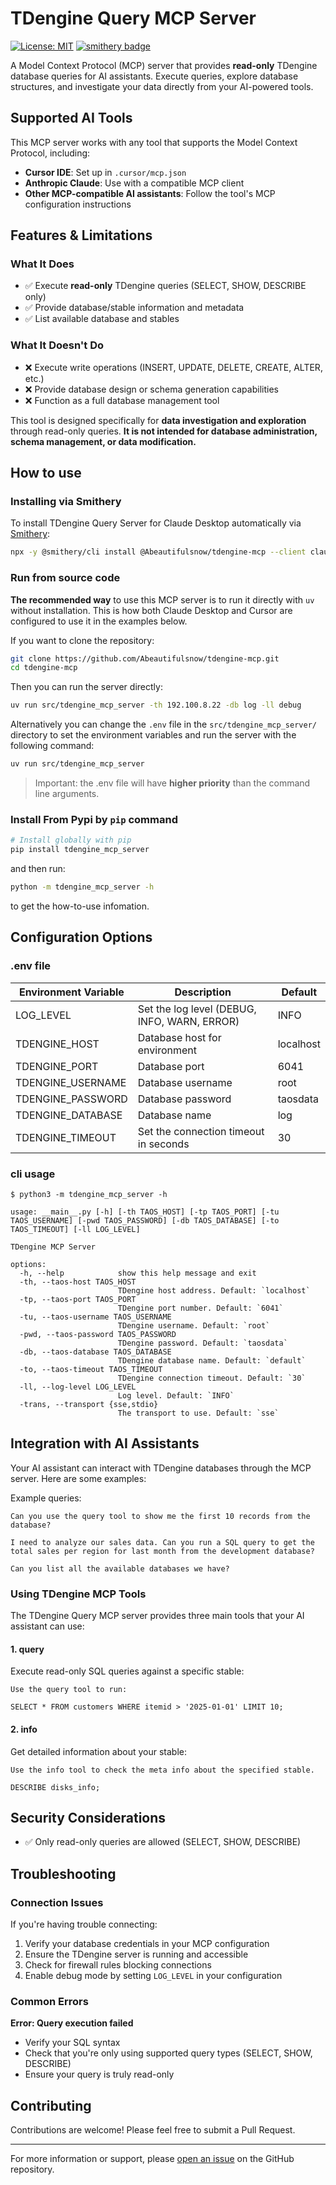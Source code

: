 # TDengine Query MCP Server

[![License: MIT](https://img.shields.io/badge/License-MIT-yellow.svg)](https://opensource.org/licenses/MIT)
[![smithery badge](https://smithery.ai/badge/@Abeautifulsnow/tdengine-mcp)](https://smithery.ai/server/@Abeautifulsnow/tdengine-mcp)

A Model Context Protocol (MCP) server that provides **read-only** TDengine database queries for AI assistants. Execute queries, explore database structures, and investigate your data directly from your AI-powered tools.

## Supported AI Tools

This MCP server works with any tool that supports the Model Context Protocol, including:

- **Cursor IDE**: Set up in `.cursor/mcp.json`
- **Anthropic Claude**: Use with a compatible MCP client
- **Other MCP-compatible AI assistants**: Follow the tool's MCP configuration instructions

## Features & Limitations

### What It Does

- ✅ Execute **read-only** TDengine queries (SELECT, SHOW, DESCRIBE only)
- ✅ Provide database/stable information and metadata
- ✅ List available database and stables

### What It Doesn't Do

- ❌ Execute write operations (INSERT, UPDATE, DELETE, CREATE, ALTER, etc.)
- ❌ Provide database design or schema generation capabilities
- ❌ Function as a full database management tool

This tool is designed specifically for **data investigation and exploration** through read-only queries. **It is not intended for database administration, schema management, or data modification.**

## How to use

### Installing via Smithery

To install TDengine Query Server for Claude Desktop automatically via [Smithery](https://smithery.ai/server/@Abeautifulsnow/tdengine-mcp):

```bash
npx -y @smithery/cli install @Abeautifulsnow/tdengine-mcp --client claude
```

### Run from source code

**The recommended way** to use this MCP server is to run it directly with `uv` without installation. This is how both Claude Desktop and Cursor are configured to use it in the examples below.

If you want to clone the repository:

```bash
git clone https://github.com/Abeautifulsnow/tdengine-mcp.git
cd tdengine-mcp
```

Then you can run the server directly:

```bash
uv run src/tdengine_mcp_server -th 192.100.8.22 -db log -ll debug
```

Alternatively you can change the `.env` file in the `src/tdengine_mcp_server/` directory to set the environment variables and run the server with the following command:

```bash
uv run src/tdengine_mcp_server
```

> Important: the .env file will have **higher priority** than the command line arguments.

### Install From Pypi by `pip` command

```bash
# Install globally with pip
pip install tdengine_mcp_server
```

and then run:

```bash
python -m tdengine_mcp_server -h
```

to get the how-to-use infomation.

## Configuration Options

### .env file

| Environment Variable | Description | Default |
|---------------------|-------------|---------|
| LOG_LEVEL | Set the log level (DEBUG, INFO, WARN, ERROR) | INFO |
| TDENGINE_HOST | Database host for environment | localhost |
| TDENGINE_PORT | Database port | 6041 |
| TDENGINE_USERNAME | Database username | root |
| TDENGINE_PASSWORD | Database password | taosdata |
| TDENGINE_DATABASE | Database name | log |
| TDENGINE_TIMEOUT | Set the connection timeout in seconds | 30 |

### cli usage

```text
$ python3 -m tdengine_mcp_server -h

usage: __main__.py [-h] [-th TAOS_HOST] [-tp TAOS_PORT] [-tu TAOS_USERNAME] [-pwd TAOS_PASSWORD] [-db TAOS_DATABASE] [-to TAOS_TIMEOUT] [-ll LOG_LEVEL]

TDengine MCP Server

options:
  -h, --help            show this help message and exit
  -th, --taos-host TAOS_HOST
                        TDengine host address. Default: `localhost`
  -tp, --taos-port TAOS_PORT
                        TDengine port number. Default: `6041`
  -tu, --taos-username TAOS_USERNAME
                        TDengine username. Default: `root`
  -pwd, --taos-password TAOS_PASSWORD
                        TDengine password. Default: `taosdata`
  -db, --taos-database TAOS_DATABASE
                        TDengine database name. Default: `default`
  -to, --taos-timeout TAOS_TIMEOUT
                        TDengine connection timeout. Default: `30`
  -ll, --log-level LOG_LEVEL
                        Log level. Default: `INFO`
  -trans, --transport {sse,stdio}
                        The transport to use. Default: `sse`
```

## Integration with AI Assistants

Your AI assistant can interact with TDengine databases through the MCP server. Here are some examples:

Example queries:

```
Can you use the query tool to show me the first 10 records from the database?
```

```
I need to analyze our sales data. Can you run a SQL query to get the total sales per region for last month from the development database?
```

```
Can you list all the available databases we have?
```

### Using TDengine MCP Tools

The TDengine Query MCP server provides three main tools that your AI assistant can use:

#### 1. query

Execute read-only SQL queries against a specific stable:

```
Use the query tool to run:

SELECT * FROM customers WHERE itemid > '2025-01-01' LIMIT 10;
```

#### 2. info

Get detailed information about your stable:

```
Use the info tool to check the meta info about the specified stable.

DESCRIBE disks_info;
```

## Security Considerations

- ✅ Only read-only queries are allowed (SELECT, SHOW, DESCRIBE)

## Troubleshooting

### Connection Issues

If you're having trouble connecting:

1. Verify your database credentials in your MCP configuration
2. Ensure the TDengine server is running and accessible
3. Check for firewall rules blocking connections
4. Enable debug mode by setting `LOG_LEVEL` in your configuration

### Common Errors

**Error: Query execution failed**

- Verify your SQL syntax
- Check that you're only using supported query types (SELECT, SHOW, DESCRIBE)
- Ensure your query is truly read-only

## Contributing

Contributions are welcome! Please feel free to submit a Pull Request.

---

For more information or support, please [open an issue](https://github.com/Abeautifulsnow/tdengine-mcp/issues) on the GitHub repository. 
